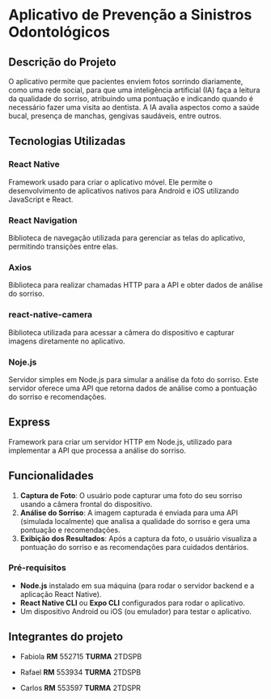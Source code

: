 # Aplicativo de Prevenção a Sinistros Odontológicos

## Descrição do Projeto
O aplicativo permite que pacientes enviem fotos sorrindo diariamente, como uma rede social, para que uma inteligência artificial (IA) faça a leitura da qualidade do sorriso, atribuindo uma pontuação e indicando quando é necessário fazer uma visita ao dentista. A IA avalia aspectos como a saúde bucal, presença de manchas, gengivas saudáveis, entre outros.

## Tecnologias Utilizadas

### React Native
Framework usado para criar o aplicativo móvel. Ele permite o desenvolvimento de aplicativos nativos para Android e iOS utilizando JavaScript e React.

### React Navigation
Biblioteca de navegação utilizada para gerenciar as telas do aplicativo, permitindo transições entre elas.

### Axios
Biblioteca para realizar chamadas HTTP para a API e obter dados de análise do sorriso.

### react-native-camera
Biblioteca utilizada para acessar a câmera do dispositivo e capturar imagens diretamente no aplicativo.

### Noje.js
Servidor simples em Node.js para simular a análise da foto do sorriso. Este servidor oferece uma API que retorna dados de análise como a pontuação do sorriso e recomendações.

## Express
Framework para criar um servidor HTTP em Node.js, utilizado para implementar a API que processa a análise do sorriso.

## Funcionalidades
1. **Captura de Foto**: O usuário pode capturar uma foto do seu sorriso usando a câmera frontal do dispositivo.
2. **Análise do Sorriso**: A imagem capturada é enviada para uma API (simulada localmente) que analisa a qualidade do sorriso e gera uma pontuação e recomendações.
3. **Exibição dos Resultados**: Após a captura da foto, o usuário visualiza a pontuação do sorriso e as recomendações para cuidados dentários.


### Pré-requisitos

- **Node.js** instalado em sua máquina (para rodar o servidor backend e a aplicação React Native).
- **React Native CLI** ou **Expo CLI** configurados para rodar o aplicativo.
- Um dispositivo Android ou iOS (ou emulador) para testar o aplicativo.



## Integrantes do projeto
* Fabiola **RM** 552715 **TURMA** 2TDSPB

* Rafael **RM** 553934 **TURMA** 2TDSPB

* Carlos **RM** 553597 **TURMA** 2TDSPR
 
